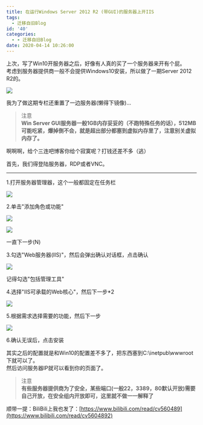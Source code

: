 ```yaml
---
title: 在运行Windows Server 2012 R2 (带GUI)的服务器上开IIS
tags:
  - 迁移自旧Blog
id: '40'
categories:
  - - 迁移自旧Blog
date: 2020-04-14 10:26:00
---
```


上次，写了Win10开服务器之后，好像有人真的买了一个服务器来开有个屁。  
考虑到服务器提供商一般不会提供Windows10安装，所以做了一期Server 2012 R2的。

![](https://cdn.jsdelivr.net/gh/Yuameshi/blog-old@master/passages/20200414/86c926f7d2b527373d23fbee32f7c46af4ce4b37.png@1320w_702h.jpg)

我为了做这期专栏还重置了一边服务器(懒得下镜像)…

> 注意  
> **Win Server GUI服务器一般1GB内存妥妥的（不跑特殊任务的话），512MB可能吃紧，爆掉倒不会，就是超出部分都塞到虚拟内存里了，注意别关虚拟内存了。**

啊啊啊，给个三连吧博客你给个寂寞呢？打钱还差不多（逃）

首先，我们得登陆服务器，RDP或者VNC。

* * *

1.打开服务器管理器，这个一般都固定在任务栏

![](https://cdn.jsdelivr.net/gh/Yuameshi/blog-old@master/passages/20200414/4f2f0a88c6c7804525cf6507384d6e6aaa89c85d.png@792w_404h.jpg)

2.单击"添加角色或功能"

![](https://cdn.jsdelivr.net/gh/Yuameshi/blog-old@master/passages/20200414/678c71a812820191dd1dd3e06836fa7691fc88d8.png@1320w_702h.jpg)

![](https://cdn.jsdelivr.net/gh/Yuameshi/blog-old@master/passages/20200414/5507340017df221192b2b0ffcf3d77568a419d3c.png@1320w_468h.jpg)

一直下一步(N)

3.勾选"Web服务器(IIS)"，然后会弹出确认对话框，点击确认

![](https://cdn.jsdelivr.net/gh/Yuameshi/blog-old@master/passages/20200414/fefb4ac5f8ca924e1de1964a0837c41a84ec5c67.png@1320w_774h.jpg)

记得勾选"包括管理工具"

4.选择"IIS可承载的Web核心"，然后下一步\*2

![](https://cdn.jsdelivr.net/gh/Yuameshi/blog-old@master/passages/20200414/fcfc2fc30b55bc7924e56553122d7225c71312e0.png@1320w_940h.jpg)

5.根据需求选择需要的功能，然后下一步

![](https://cdn.jsdelivr.net/gh/Yuameshi/blog-old@master/passages/20200414/d4558455e551a9c31e8e25219309f22b61080f92.png@1320w_938h.jpg)

6.确认无误后，点击安装

其实之后的配置就是和Win10的配置差不多了，把东西塞到C:\\inetpub\\wwwroot下就可以了。  
然后访问服务器IP就可以看到你的页面了。

> 注意  
> **有些服务器提供商为了安全，某些端口(一般22，3389，80默认开放)需要自己开放，在安全组内开放即可，这里就不做一一解释了**

顺带一提：BiliBili上我也发了：[https://www.bilibili.com/read/cv560489](https://www.bilibili.com/read/cv5604892)